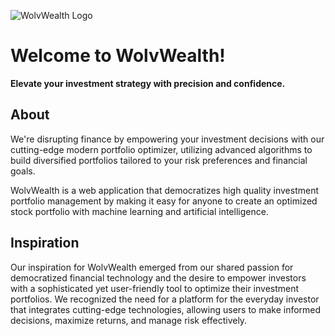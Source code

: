 ![WolvWealth Logo](/wolvwealth/static/img/logo.png)

# Welcome to WolvWealth!

**Elevate your investment strategy with precision and confidence.**

## About

We're disrupting finance by empowering your investment decisions with our cutting-edge modern portfolio optimizer, utilizing advanced algorithms to build diversified portfolios tailored to your risk preferences and financial goals.

WolvWealth is a web application that democratizes high quality investment portfolio management by making it easy for anyone to create an optimized stock portfolio with machine learning and artificial intelligence.

## Inspiration
Our inspiration for WolvWealth emerged from our shared passion for democratized financial technology and the desire to empower investors with a sophisticated yet user-friendly tool to optimize their investment portfolios. We recognized the need for a platform for the everyday investor that integrates cutting-edge technologies, allowing users to make informed decisions, maximize returns, and manage risk effectively.